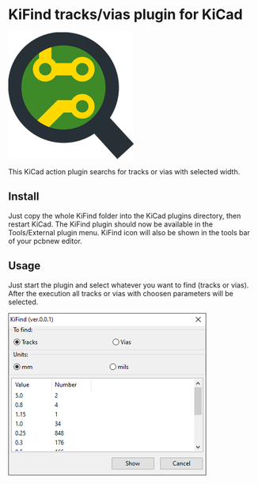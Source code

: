 # KiFind tracks/vias plugin for KiCad

![Logo](KiFind.png)

This KiCad action plugin searchs for tracks or vias with selected width.<br>

## Install
Just copy the whole KiFind folder into the KiCad plugins directory, then restart KiCad. The KiFind plugin should now be available in the Tools/External plugin menu. KiFind icon will also be shown in the tools bar of your pcbnew editor.

## Usage
Just start the plugin and select whatever you want to find (tracks or vias). After the execution all tracks or vias with choosen parameters will be selected.

![Screenshot](screenshot.png)

